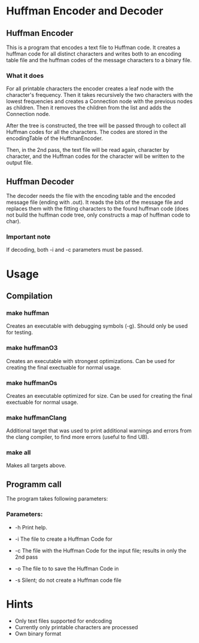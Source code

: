 # Huffman Encoder and Decoder
## Huffman Encoder
This is a program that encodes a text file to Huffman code.
It creates a huffman code for all distinct characters and writes both to
an encoding table file and the huffman codes of the message characters
to a binary file.

### What it does
For all printable characters the encoder creates a leaf node with the
character's frequency. Then it takes recursively the two characters with
the lowest frequencies and creates a Connection node with the previous
nodes as children. Then it removes the children from the list and adds
the Connection node.

After the tree is constructed, the tree will be passed through to
collect all Huffman codes for all the characters. The codes are stored
in the encodingTable of the HuffmanEncoder.

Then, in the 2nd pass, the text file will be read again, character by
character, and the Huffman codes for the character will be written to
the output file.

## Huffman Decoder
The decoder needs the file with the encoding table and the encoded
message file (ending with .out).
It reads the bits of the message file and replaces them with the fitting
characters to the found huffman code (does not build the huffman code
tree, only constructs a map of huffman code to char).

### Important note
If decoding, both -i and -c parameters must be passed.


# Usage

## Compilation

### make huffman
Creates an executable with debugging symbols (-g). Should only be used
for testing.

### make huffmanO3
Creates an executable with strongest optimizations. Can be used for
creating the final exectuable for normal usage.

### make huffmanOs
Creates an executable optimized for size. Can be used for creating the
final exectuable for normal usage.

### make huffmanClang
Additional target that was used to print additional warnings and errors
from the clang compiler, to find more errors (useful to find UB).

### make all
Makes all targets above.


## Programm call
The program takes following parameters:
### Parameters:
- -h
Print help.

- -i <file>
The file to create a Huffman Code for

- -c <file>
The file with the Huffman Code for the input file; results in only the 2nd pass

- -o <file>
The file to to save the Huffman Code in

- -s
Silent; do not create a Huffman code file



# Hints
- Only text files supported for endcoding
- Currently only printable characters are processed
- Own binary format
